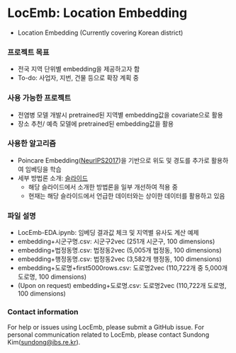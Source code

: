 # LocEmb: Location Embedding

* Location Embedding (Currently covering Korean district)

### 프로젝트 목표
* 전국 지역 단위별 embedding을 제공하고자 함
* To-do: 사업자, 지번, 건물 등으로 확장 계획 중

### 사용 가능한 프로젝트
* 전염병 모델 개발시 pretrained된 지역별 embedding값을 covariate으로 활용
* 장소 추천/ 예측 모델에 pretrained된 embedding값을 활용

### 사용한 알고리즘
* Poincare Embedding([NeurIPS2017](https://papers.nips.cc/paper/7213-poincare-embeddings-for-learning-hierarchical-representations))을 기반으로 위도 및 경도를 추가로 활용하여 임베딩을 학습
* 세부 방법론 소개: [슬라이드](http://seondong.github.io/assets/papers/20191213-embedding.pdf)
    - 해당 슬라이드에서 소개한 방법론을 일부 개선하여 적용 중
    - 현재는 해당 슬라이드에서 언급한 데이터와는 상이한 데이터를 활용하고 있음
    
### 파일 설명
* LocEmb-EDA.ipynb: 임베딩 결과값 체크 및 지역별 유사도 계산 예제
* embedding+시군구명.csv: 시군구2vec (251개 시군구, 100 dimensions)
* embedding+법정동명.csv: 법정동2vec (5,005개 법정동, 100 dimensions)
* embedding+행정동명.csv: 법정동2vec (3,582개 행정동, 100 dimensions)
* embedding+도로명+first5000rows.csv: 도로명2vec (110,722개 중 5,000개 도로명, 100 dimensions)
* (Upon on request) embedding+도로명.csv: 도로명2vec (110,722개 도로명, 100 dimensions)

### Contact information
For help or issues using LocEmb, please submit a GitHub issue.
For personal communication related to LocEmb, please contact Sundong Kim(sundong@ibs.re.kr).